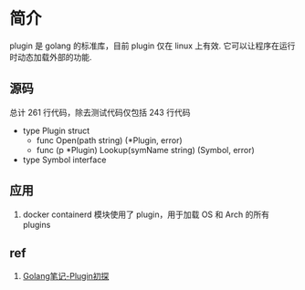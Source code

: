 # 简介
plugin 是 golang 的标准库，目前 plugin 仅在 linux 上有效. 它可以让程序在运行时动态加载外部的功能.

## 源码
总计 261 行代码，除去测试代码仅包括 243 行代码
+ type Plugin struct
    - func Open(path string) (*Plugin, error)
    - func (p *Plugin) Lookup(symName string) (Symbol, error)
+ type Symbol interface

## 应用
1. docker containerd 模块使用了 plugin，用于加载 OS 和 Arch 的所有 plugins


## ref
1. [Golang笔记-Plugin初探](https://www.jianshu.com/p/4ab799081a99)